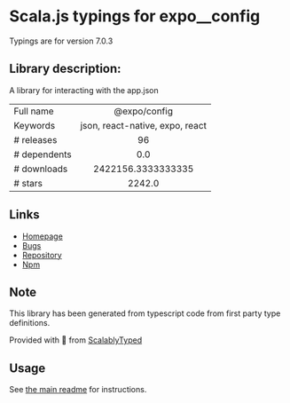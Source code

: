 
# Scala.js typings for expo__config

Typings are for version 7.0.3

## Library description:
A library for interacting with the app.json

|                    |                 |
| ------------------ | :-------------: |
| Full name          | @expo/config |
| Keywords           | json, react-native, expo, react |
| # releases         | 96 |
| # dependents       | 0.0 |
| # downloads        | 2422156.3333333335 |
| # stars            | 2242.0 |

## Links
- [Homepage](https://github.com/expo/expo-cli/tree/main/packages/config#readme)
- [Bugs](https://github.com/expo/expo-cli/issues)
- [Repository](https://github.com/expo/expo-cli)
- [Npm](https://www.npmjs.com/package/%40expo%2Fconfig)
    


## Note
This library has been generated from typescript code from first party type definitions.

Provided with :purple_heart: from [ScalablyTyped](https://github.com/oyvindberg/ScalablyTyped)

## Usage
See [the main readme](../../readme.md) for instructions.


